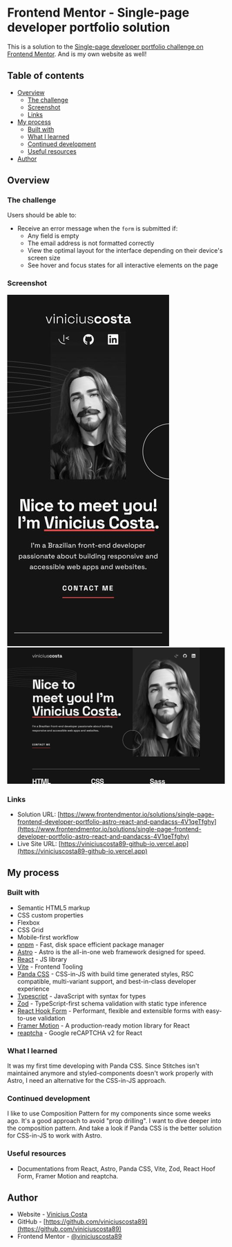 # Frontend Mentor - Single-page developer portfolio solution

This is a solution to the [Single-page developer portfolio challenge on Frontend Mentor](https://www.frontendmentor.io/challenges/singlepage-developer-portfolio-bBVj2ZPi-x). And is my own website as well!

## Table of contents

- [Overview](#overview)
  - [The challenge](#the-challenge)
  - [Screenshot](#screenshot)
  - [Links](#links)
- [My process](#my-process)
  - [Built with](#built-with)
  - [What I learned](#what-i-learned)
  - [Continued development](#continued-development)
  - [Useful resources](#useful-resources)
- [Author](#author)

## Overview

### The challenge

Users should be able to:

- Receive an error message when the `form` is submitted if:
  - Any field is empty
  - The email address is not formatted correctly
  - View the optimal layout for the interface depending on their device's screen size
  - See hover and focus states for all interactive elements on the page

### Screenshot

![Mobile](./screenshot-mobile.jpg)
![Desktop](./screenshot-desktop.jpg)

### Links

- Solution URL: [https://www.frontendmentor.io/solutions/single-page-frontend-developer-portfolio-astro-react-and-pandacss-4V1qeTfghy](https://www.frontendmentor.io/solutions/single-page-frontend-developer-portfolio-astro-react-and-pandacss-4V1qeTfghy)
- Live Site URL: [https://viniciuscosta89-github-io.vercel.app](https://viniciuscosta89-github-io.vercel.app)

## My process

### Built with

- Semantic HTML5 markup
- CSS custom properties
- Flexbox
- CSS Grid
- Mobile-first workflow
- [pnpm](https://pnpm.io) - Fast, disk space efficient package manager
- [Astro](https://astro.build) - Astro is the all-in-one web framework designed for speed.
- [React](https://reactjs.org/) - JS library
- [Vite](https://vitejs.dev) - Frontend Tooling
- [Panda CSS](https://panda-css.com) - CSS-in-JS with build time generated styles, RSC compatible, multi-variant support, and best-in-class developer experience
- [Typescript](https://www.typescriptlang.org) - JavaScript with syntax for types
- [Zod](https://zod.dev) - TypeScript-first schema validation with static type inference
- [React Hook Form](https://www.react-hook-form.com) - Performant, flexible and extensible forms with easy-to-use validation
- [Framer Motion](https://www.framer.com/motion/) - A production-ready motion library for React
- [reaptcha](https://github.com/sarneeh/reaptcha) - Google reCAPTCHA v2 for React

### What I learned

It was my first time developing with Panda CSS. Since Stitches isn't maintained anymore and styled-components doesn't work properly with Astro, I need an alternative for the CSS-in-JS approach.

### Continued development

I like to use Composition Pattern for my components since some weeks ago. It's a good approach to avoid "prop drilling". I want to dive deeper into the composition pattern. And take a look if Panda CSS is the better solution for CSS-in-JS to work with Astro.

### Useful resources

- Documentations from React, Astro, Panda CSS, Vite, Zod, React Hoof Form, Framer Motion and reaptcha.

## Author

- Website - [Vinicius Costa](https://viniciuscosta89-github-io.vercel.app)
- GitHub - [https://github.com/viniciuscosta89](https://github.com/viniciuscosta89)
- Frontend Mentor - [@viniciuscosta89](https://www.frontendmentor.io/profile/viniciuscosta89)
